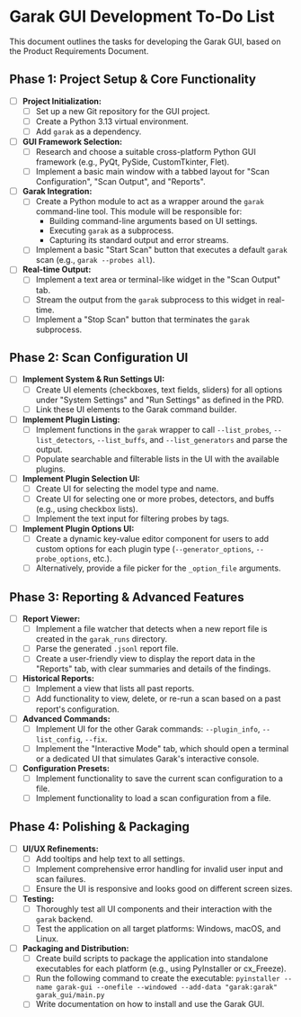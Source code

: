 # Garak GUI Development To-Do List

This document outlines the tasks for developing the Garak GUI, based on the Product Requirements Document.

## Phase 1: Project Setup & Core Functionality

- [ ] **Project Initialization:**
    - [ ] Set up a new Git repository for the GUI project.
    - [ ] Create a Python 3.13 virtual environment.
    - [ ] Add `garak` as a dependency.

- [ ] **GUI Framework Selection:**
    - [ ] Research and choose a suitable cross-platform Python GUI framework (e.g., PyQt, PySide, CustomTkinter, Flet).
    - [ ] Implement a basic main window with a tabbed layout for "Scan Configuration", "Scan Output", and "Reports".

- [ ] **Garak Integration:**
    - [ ] Create a Python module to act as a wrapper around the `garak` command-line tool. This module will be responsible for:
        - Building command-line arguments based on UI settings.
        - Executing `garak` as a subprocess.
        - Capturing its standard output and error streams.
    - [ ] Implement a basic "Start Scan" button that executes a default `garak` scan (e.g., `garak --probes all`).

- [ ] **Real-time Output:**
    - [ ] Implement a text area or terminal-like widget in the "Scan Output" tab.
    - [ ] Stream the output from the `garak` subprocess to this widget in real-time.
    - [ ] Implement a "Stop Scan" button that terminates the `garak` subprocess.

## Phase 2: Scan Configuration UI

- [ ] **Implement System & Run Settings UI:**
    - [ ] Create UI elements (checkboxes, text fields, sliders) for all options under "System Settings" and "Run Settings" as defined in the PRD.
    - [ ] Link these UI elements to the Garak command builder.

- [ ] **Implement Plugin Listing:**
    - [ ] Implement functions in the `garak` wrapper to call `--list_probes`, `--list_detectors`, `--list_buffs`, and `--list_generators` and parse the output.
    - [ ] Populate searchable and filterable lists in the UI with the available plugins.

- [ ] **Implement Plugin Selection UI:**
    - [ ] Create UI for selecting the model type and name.
    - [ ] Create UI for selecting one or more probes, detectors, and buffs (e.g., using checkbox lists).
    - [ ] Implement the text input for filtering probes by tags.

- [ ] **Implement Plugin Options UI:**
    - [ ] Create a dynamic key-value editor component for users to add custom options for each plugin type (`--generator_options`, `--probe_options`, etc.).
    - [ ] Alternatively, provide a file picker for the `_option_file` arguments.

## Phase 3: Reporting & Advanced Features

- [ ] **Report Viewer:**
    - [ ] Implement a file watcher that detects when a new report file is created in the `garak_runs` directory.
    - [ ] Parse the generated `.jsonl` report file.
    - [ ] Create a user-friendly view to display the report data in the "Reports" tab, with clear summaries and details of the findings.

- [ ] **Historical Reports:**
    - [ ] Implement a view that lists all past reports.
    - [ ] Add functionality to view, delete, or re-run a scan based on a past report's configuration.

- [ ] **Advanced Commands:**
    - [ ] Implement UI for the other Garak commands: `--plugin_info`, `--list_config`, `--fix`.
    - [ ] Implement the "Interactive Mode" tab, which should open a terminal or a dedicated UI that simulates Garak's interactive console.

- [ ] **Configuration Presets:**
    - [ ] Implement functionality to save the current scan configuration to a file.
    - [ ] Implement functionality to load a scan configuration from a file.

## Phase 4: Polishing & Packaging

- [ ] **UI/UX Refinements:**
    - [ ] Add tooltips and help text to all settings.
    - [ ] Implement comprehensive error handling for invalid user input and scan failures.
    - [ ] Ensure the UI is responsive and looks good on different screen sizes.

- [ ] **Testing:**
    - [ ] Thoroughly test all UI components and their interaction with the `garak` backend.
    - [ ] Test the application on all target platforms: Windows, macOS, and Linux.

- [ ] **Packaging and Distribution:**
    - [ ] Create build scripts to package the application into standalone executables for each platform (e.g., using PyInstaller or cx_Freeze).
    - [ ] Run the following command to create the executable: `pyinstaller --name garak-gui --onefile --windowed --add-data "garak:garak" garak_gui/main.py`
    - [ ] Write documentation on how to install and use the Garak GUI.
